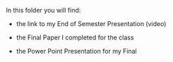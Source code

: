 
In this folder you will find:

- the link to my End of Semester Presentation (video)

- the Final Paper I completed for the class

- the Power Point Presentation for my Final 
